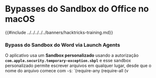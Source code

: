 # Bypasses do Sandbox do Office no macOS

{{#include ../../../../../banners/hacktricks-training.md}}

### Bypass do Sandbox do Word via Launch Agents

O aplicativo usa um **Sandbox personalizado** usando a autorização **`com.apple.security.temporary-exception.sbpl`** e esse sandbox personalizado permite escrever arquivos em qualquer lugar, desde que o nome do arquivo comece com `~$`: `(require-any (require-all (v

